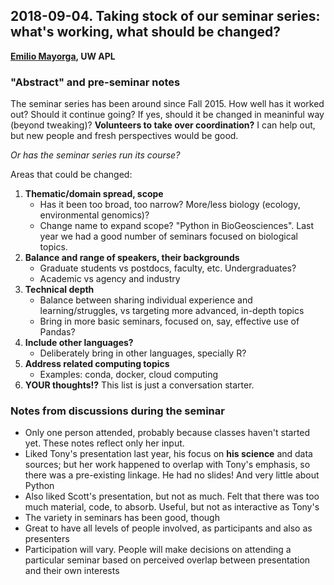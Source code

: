 ## 2018-09-04. Taking stock of our seminar series: what's working, what should be changed?

**[Emilio Mayorga](https://github.com/emiliom), UW APL**

### "Abstract" and pre-seminar notes

The seminar series has been around since Fall 2015. How well has it worked out? Should it continue going? If yes, should it be changed in meaninful way (beyond tweaking)? **Volunteers to take over coordination?** I can help out, but new people and fresh perspectives would be good.

*Or has the seminar series run its course?*

Areas that could be changed:

1. **Thematic/domain spread, scope**
    - Has it been too broad, too narrow? More/less biology (ecology, environmental genomics)?
    - Change name to expand scope? "Python in BioGeosciences". Last year we had a good number of seminars focused on biological topics.
2. **Balance and range of speakers, their backgrounds**
    - Graduate students vs postdocs, faculty, etc. Undergraduates?
    - Academic vs agency and industry
3. **Technical depth**
    - Balance between sharing individual experience and learning/struggles, vs targeting more advanced, in-depth topics
    - Bring in more basic seminars, focused on, say, effective use of Pandas?
4. **Include other languages?**
    - Deliberately bring in other languages, specially R?
5. **Address related computing topics**
    - Examples: conda, docker, cloud computing
6. **YOUR thoughts!?** This list is just a conversation starter.


### Notes from discussions during the seminar

- Only one person attended, probably because classes haven't started yet. These notes reflect only her input.
- Liked Tony's presentation last year, his focus on **his science** and data sources; but her work happened to overlap with Tony's emphasis, so there was a pre-existing linkage. He had no slides! And very little about Python
- Also liked Scott's presentation, but not as much. Felt that there was too much material, code, to absorb. Useful, but not as interactive as Tony's
- The variety in seminars has been good, though
- Great to have all levels of people involved, as participants and also as presenters
- Participation will vary. People will make decisions on attending a particular seminar based on perceived overlap between presentation and their own interests
